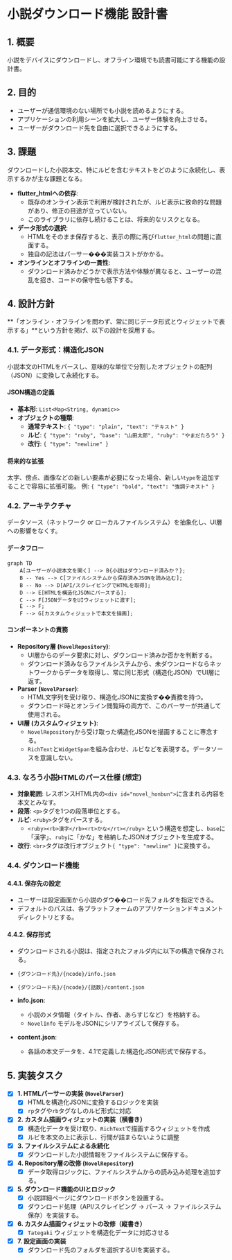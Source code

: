 # 小説ダウンロード機能 設計書

## 1. 概要
小説をデバイスにダウンロードし、オフライン環境でも読書可能にする機能の設計書。

## 2. 目的
- ユーザーが通信環境のない場所でも小説を読めるようにする。
- アプリケーションの利用シーンを拡大し、ユーザー体験を向上させる。
- ユーザーがダウンロード先を自由に選択できるようにする。

## 3. 課題
ダウンロードした小説本文、特にルビを含むテキストをどのように永続化し、表示するかが主な課題となる。

- **flutter_htmlへの依存**:
  - 既存のオンライン表示で利用が検討されたが、ルビ表示に致命的な問題があり、修正の目途が立っていない。
  - このライブラリに依存し続けることは、将来的なリスクとなる。
- **データ形式の選択**:
  - HTMLをそのまま保存すると、表示の際に再び`flutter_html`の問題に直面する。
  - 独自の記法はパーサー���実装コストがかかる。
- **オンラインとオフラインの一貫性**:
  - ダウンロード済みかどうかで表示方法や体験が異なると、ユーザーの混乱を招き、コードの保守性も低下する。

## 4. 設計方針
**「オンライン・オフラインを問わず、常に同じデータ形式とウィジェットで表示する」**という方針を掲げ、以下の設計を採用する。

### 4.1. データ形式：構造化JSON
小説本文のHTMLをパースし、意味的な単位で分割したオブジェクトの配列（JSON）に変換して永続化する。

#### JSON構造の定義
- **基本形**: `List<Map<String, dynamic>>`
- **オブジェクトの種類**:
  - **通常テキスト**: `{ "type": "plain", "text": "テキスト" }`
  - **ルビ**: `{ "type": "ruby", "base": "山田太郎", "ruby": "やまだたろう" }`
  - **改行**: `{ "type": "newline" }`

#### 将来的な拡張
太字、傍点、画像などの新しい要素が必要になった場合、新しい`type`を追加することで容易に拡張可能。
例: `{ "type": "bold", "text": "強調テキスト" }`

### 4.2. アーキテクチャ
データソース（ネットワーク or ローカルファイルシステム）を抽象化し、UI層への影響をなくす。

#### データフロー
```mermaid
graph TD
    A[ユーザーが小説本文を開く] --> B{小説はダウンロード済みか？};
    B -- Yes --> C[ファイルシステムから保存済みJSONを読み込む];
    B -- No --> D[API/スクレイピングでHTMLを取得];
    D --> E[HTMLを構造化JSONにパースする];
    C --> F[JSONデータをUIウィジェットに渡す];
    E --> F;
    F --> G[カスタムウィジェットで本文を描画];
```

#### コンポーネントの責務
- **Repository層 (`NovelRepository`)**:
  - UI層からのデータ要求に対し、ダウンロード済みか否かを判断する。
  - ダウンロード済みならファイルシステムから、未ダウンロードならネットワークからデータを取得し、常に同じ形式（構造化JSON）でUI層に返す。
- **Parser (`NovelParser`)**:
  - HTML文字列を受け取り、構造化JSONに変換す��責務を持つ。
  - ダウンロード時とオンライン閲覧時の両方で、このパーサーが共通して使用される。
- **UI層 (カスタムウィジェット)**:
  - `NovelRepository`から受け取った構造化JSONを描画することに専念する。
  - `RichText`と`WidgetSpan`を組み合わせ、ルビなどを表現する。データソースを意識しない。

### 4.3. なろう小説HTMLのパース仕様 (想定)
- **対象範囲**: レスポンスHTML内の`<div id="novel_honbun">`に含まれる内容を本文とみなす。
- **段落**: `<p>`タグを1つの段落単位とする。
- **ルビ**: `<ruby>`タグをパースする。
  - `<ruby><rb>漢字</rb><rt>かな</rt></ruby>` という構造を想定し、`base`に「漢字」、`ruby`に「かな」を格納したJSONオブジェクトを生成する。
- **改行**: `<br>`タグは改行オブジェクト`{ "type": "newline" }`に変換する。

### 4.4. ダウンロード機能
#### 4.4.1. 保存先の設定
- ユーザーは設定画面から小説のダウ��ロード先フォルダを指定できる。
- デフォルトのパスは、各プラットフォームのアプリケーションドキュメントディレクトリとする。

#### 4.4.2. 保存形式
- ダウンロードされる小説は、指定されたフォルダ内に以下の構造で保存される。
- `{ダウンロード先}/{ncode}/info.json`
- `{ダウンロード先}/{ncode}/{話数}/content.json`

- **info.json**:
  - 小説のメタ情報（タイトル、作者、あらすじなど）を格納する。
  - `NovelInfo` モデルをJSONにシリアライズして保存する。
- **content.json**:
  - 各話の本文データを、4.1で定義した構造化JSON形式で保存する。

## 5. 実装タスク
- [x] **1. HTMLパーサーの実装 (`NovelParser`)**
  - [x] HTMLを構造化JSONに変換するロジックを実装
  - [x] `rp`タグや`rb`タグなしのルビ形式に対応
- [x] **2. カスタム描画ウィジェットの実装（横書き）**
  - [x] 構造化データを受け取り、`RichText`で描画するウィジェットを作成
  - [x] ルビを本文の上に表示し、行間が詰まらないように調整
- [x] **3. ファイルシステムによる永続化**
  - [x] ダウンロードした小説情報をファイルシステムに保存する。
- [x] **4. Repository層の改修 (`NovelRepository`)**
  - [x] データ取得ロジックに、ファイルシステムからの読み込み処理を追加する。
- [x] **5. ダウンロード機能のUIとロジック**
  - [x] 小説詳細ページにダウンロードボタンを設置する。
  - [x] ダウンロード処理（API/スクレイピング → パース → ファイルシステム保存）を実装する。
- [x] **6. カスタム描画ウィジェットの改修（縦書き）**
  - [x] `Tategaki` ウィジェットを構造化データに対応させる
- [x] **7. 設定画面の実装**
  - [x] ダウンロード先のフォルダを選択するUIを実装する。
